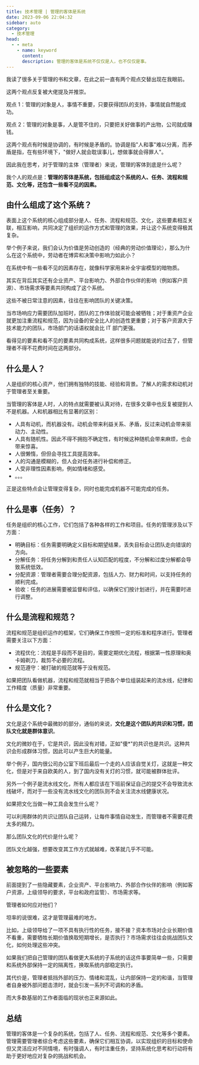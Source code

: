 ```yaml
---
title: 技术管理 | 管理的客体是系统
date: 2023-09-06 22:04:32
sidebar: auto
category: 
  - 技术管理
head:
  - - meta
    - name: keyword
      content: 
      description: 管理的客体是系统不仅仅是人，也不仅仅是事。
---
```


我读了很多关于管理的书和文章，在此之前一直有两个观点交替出现在我眼前。

这两个观点反复被大佬提及并推崇。

观点 1：管理的对象是人，事情不重要，只要获得团队的支持，事情就自然能成功。

观点 2：管理的对象是事，人是管不住的，只要把关好做事的产出物，公司就成赚钱。

这两个观点有时候是协调的，有时候是矛盾的。协调是指"人和事"难以分离，而矛盾是指，在有些环境下，"做好人就会耽误事儿，想做事就会得罪人"。

因此我在思考，对于管理的主体（管理者）来说，管理的客体到底是什么呢？

我个人的观点是：**管理的客体是系统，包括组成这个系统的人、任务、流程和规范、文化等，还包含一些看不见的因素。**

## 由什么组成了这个系统？

表面上这个系统的核心组成部分是人、任务、流程和规范、文化，这些要素相互关联，相互影响，共同决定了组织的运作方式和管理的效果，并让这个系统变得极其复杂。

举个例子来说，我们会认为价值是劳动创造的（经典的劳动价值理论），那么为什么在这个系统中，劳动者在博弈和决策中影响力如此小？

在系统中有一些看不见的因素存在，就像科学家用来补全宇宙模型的暗物质。

其实在背后其实还有企业资产、平台影响力、外部合作伙伴的影响（例如客户资源）、市场需求等要素共同构成了这个系统。

这些不被日常注意的因素，往往在影响团队的关键决策。

当市场响应力需要团队加班时，团队的工作体验就可能会被牺牲；对于重资产企业就更加注重流程和规范，因为设备的安全比人的创造性更重要；对于客户资源大于技术能力的团队，市场部门的话语权就会比 IT 部门更强。

看得见的要素和看不见的要素共同构成系统，这样很多问题就能说的过去了，但管理者不得不花费时间在这两部分。

## 什么是人？

人是组织的核心资产，他们拥有独特的技能、经验和背景。了解人的需求和动机对于管理者至关重要。

当管理的客体是人时，人的特点就需要被认真对待，在很多文章中也反复被提到人不是机器。人和机器相比有显著的区别：

- 人具有动机，而机器没有。动机会带来利益关系、矛盾，反过来动机会带来驱动力、主动性。
- 人具有随机性。因此不得不拥抱不确定性，有时候这种随机会带来麻烦，也会带来惊喜。
- 人很懒惰，但但会寻找工具提高效率。
- 人的沟通是模糊的，但人会对任务进行补偿和修正。
- 人受非理性因素影响，例如情绪和感受。
- 。。。

正是这些特点会让管理变得复杂，同时也能完成机器不可能完成的任务。

## 什么是事（任务）？

任务是组织的核心工作，它们包括了各种各样的工作和项目。任务的管理涉及以下方面：

- 明确目标：任务需要明确定义目标和期望结果，丢失目标会让团队走向错误的方向。
- 分解任务：将任务分解到和责任人认知匹配的程度，不分解和过度分解都会导致系统低效。
- 分配资源：管理者需要合理分配资源，包括人力、财力和时间，以支持任务的顺利完成。
- 验收：任务的进展需要被监督和评估，以确保它们按计划进行，并在需要时进行调整。

## 什么是流程和规范？

流程和规范是组织运作的框架，它们确保工作按照一定的标准和程序进行。管理者需要关注以下方面：

- 流程优化：流程是手段而不是目的，需要定期优化流程，根据第一性原理和奥卡姆剃刀，裁剪不必要的流程。
- 规范遵守：被打破的规范就等于没有规范。

如果把团队看做机器，流程和规范就相当于把各个单位组装起来的流水线，纪律和工作精度（质量）非常重要。

## 什么是文化？

文化是这个系统中最微妙的部分，通俗的来说，**文化是这个团队的共识和习惯，团队文化就是群体意识**。

文化的微妙在于，它是共识，因此没有对错，正如"傻*"的共识也是共识。这种共识会形成群体习惯，因此可以产生巨大的能量。

举个例子，国内很公司办公室下班后最后一个走的人应该自觉关灯，这就是一种文化，但是对于来自欧美的人，到了国内没有关灯的习惯，就可能被群体批评。

另外一个例子是流水线文化，所有人都应该在下班前保证自己的提交不会导致流水线破坏，而对于一些没有流水线文化的团队则不会关注流水线健康状况。

如果把文化当做一种工具会发生什么呢？

可以利用群体的共识让团队自己运转，让每件事情自动发生，而管理者不需要花费太多的精力。

那么团队文化的代价是什么呢？

团队文化越强，想要改变其工作方式就越难，改革就几乎不可能。

## 被忽略的一些要素

前面提到了一些隐藏要素，企业资产、平台影响力、外部合作伙伴的影响（例如客户资源，上级领导的要求，平台和政府监管）、市场需求等。

管理者如何应对他们？

坦率的说很难，这才是管理最难的地方。

比如，上级领导给了一项不具有执行性的任务，接不接？资本市场对企业长期价值不看重，需要牺牲长期价值换取短期增长，是否执行？市场需求往往会挑战团队文化，如何处理这些冲突。

如果我们把自己管理的团队看做更大系统的子系统的话这件事要简单一些，只需要和系统外部保持一定的隔离性，换取系统内部稳定执行。

其代价是，管理者抵挡外部的压力、情绪和混乱，让内部保持一定的和谐，当管理者自身被外部问题击溃时，就会引发一系列不可调和的矛盾。

而大多数基层的工作者面临的现状也正来源如此。

## 总结

管理的客体是一个复杂的系统，包括了人、任务、流程和规范、文化等多个要素。管理需要管理者综合考虑这些要素，确保它们相互协调，以实现组织的目标和使命但又灵活应对不同情境，有时强调人，有时注重任务，坚持系统化思考和行动将有助于更好地应对复杂的挑战和机会。
